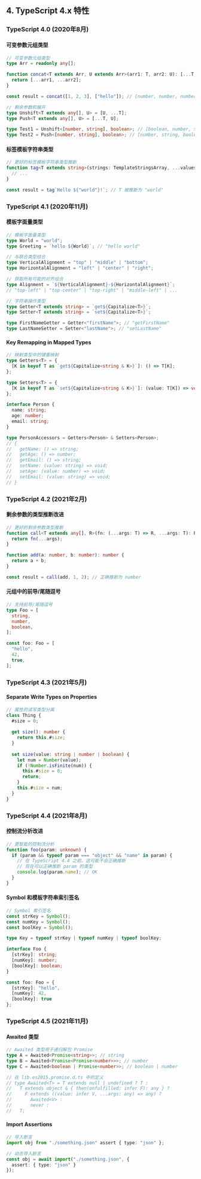 ## 4. TypeScript 4.x 特性

### TypeScript 4.0 (2020年8月)

#### 可变参数元组类型

```typescript
// 可变参数元组类型
type Arr = readonly any[];

function concat<T extends Arr, U extends Arr>(arr1: T, arr2: U): [...T, ...U] {
  return [...arr1, ...arr2];
}

const result = concat([1, 2, 3], ["hello"]); // [number, number, number, string]

// 剩余参数和展开
type Unshift<T extends any[], U> = [U, ...T];
type Push<T extends any[], U> = [...T, U];

type Test1 = Unshift<[number, string], boolean>; // [boolean, number, string]
type Test2 = Push<[number, string], boolean>; // [number, string, boolean]
```

#### 标签模板字符串类型

```typescript
// 更好的标签模板字符串类型推断
function tag<T extends string>(strings: TemplateStringsArray, ...values: T[]) {
  // ...
}

const result = tag`Hello ${"world"}!`; // T 被推断为 "world"
```

### TypeScript 4.1 (2020年11月)

#### 模板字面量类型

```typescript
// 模板字面量类型
type World = "world";
type Greeting = `hello ${World}`; // "hello world"

// 与联合类型结合
type VerticalAlignment = "top" | "middle" | "bottom";
type HorizontalAlignment = "left" | "center" | "right";

// 获取所有可能的对齐组合
type Alignment = `${VerticalAlignment}-${HorizontalAlignment}`;
// "top-left" | "top-center" | "top-right" | "middle-left" | ...

// 字符串操作类型
type Getter<T extends string> = `get${Capitalize<T>}`;
type Setter<T extends string> = `set${Capitalize<T>}`;

type FirstNameGetter = Getter<"firstName">; // "getFirstName"
type LastNameSetter = Setter<"lastName">; // "setLastName"
```

#### Key Remapping in Mapped Types

```typescript
// 映射类型中的键重映射
type Getters<T> = {
  [K in keyof T as `get${Capitalize<string & K>}`]: () => T[K];
};

type Setters<T> = {
  [K in keyof T as `set${Capitalize<string & K>}`]: (value: T[K]) => void;
};

interface Person {
  name: string;
  age: number;
  email: string;
}

type PersonAccessors = Getters<Person> & Setters<Person>;
// {
//   getName: () => string;
//   getAge: () => number;
//   getEmail: () => string;
//   setName: (value: string) => void;
//   setAge: (value: number) => void;
//   setEmail: (value: string) => void;
// }
```

### TypeScript 4.2 (2021年2月)

#### 剩余参数的类型推断改进

```typescript
// 更好的剩余参数类型推断
function call<T extends any[], R>(fn: (...args: T) => R, ...args: T): R {
  return fn(...args);
}

function add(a: number, b: number): number {
  return a + b;
}

const result = call(add, 1, 2); // 正确推断为 number
```

#### 元组中的前导/尾随逗号

```typescript
// 支持前导/尾随逗号
type Foo = [
  string,
  number,
  boolean,
];

const foo: Foo = [
  "hello",
  42,
  true,
];
```

### TypeScript 4.3 (2021年5月)

#### Separate Write Types on Properties

```typescript
// 属性的读写类型分离
class Thing {
  #size = 0;
  
  get size(): number {
    return this.#size;
  }
  
  set size(value: string | number | boolean) {
    let num = Number(value);
    if (!Number.isFinite(num)) {
      this.#size = 0;
      return;
    }
    this.#size = num;
  }
}
```

### TypeScript 4.4 (2021年8月)

#### 控制流分析改进

```typescript
// 更智能的控制流分析
function foo(param: unknown) {
  if (param && typeof param === "object" && "name" in param) {
    // 在 TypeScript 4.4 之前，这可能不会正确推断
    // 现在可以正确推断 param 的类型
    console.log(param.name); // OK
  }
}
```

#### Symbol 和模板字符串索引签名

```typescript
// Symbol 索引签名
const strKey = Symbol();
const numKey = Symbol();
const boolKey = Symbol();

type Key = typeof strKey | typeof numKey | typeof boolKey;

interface Foo {
  [strKey]: string;
  [numKey]: number;
  [boolKey]: boolean;
}

const foo: Foo = {
  [strKey]: "hello",
  [numKey]: 42,
  [boolKey]: true
};
```

### TypeScript 4.5 (2021年11月)

#### Awaited 类型

```typescript
// Awaited 类型用于递归解包 Promise
type A = Awaited<Promise<string>>; // string
type B = Awaited<Promise<Promise<number>>>; // number
type C = Awaited<boolean | Promise<number>>; // boolean | number

// 在 lib.es2015.promise.d.ts 中的定义
// type Awaited<T> = T extends null | undefined ? T : 
//   T extends object & { then(onfulfilled: infer F): any } ? 
//     F extends ((value: infer V, ...args: any) => any) ? 
//       Awaited<V> : 
//       never : 
//   T;
```

#### Import Assertions

```typescript
// 导入断言
import obj from "./something.json" assert { type: "json" };

// 动态导入断言
const obj = await import("./something.json", { 
  assert: { type: "json" } 
});
```